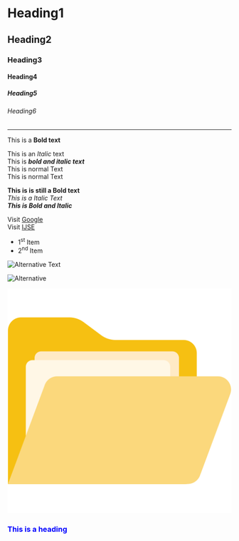 # Heading1
## Heading2
### Heading3
#### Heading4
##### Heading5
###### Heading6

<hr>

This is a **Bold text**

This is an *Italic* text <br>
This is ***bold and italic text***  
This is normal Text \
This is normal Text

__This is is still a Bold text__ <br>
_This is a Italic Text_ <br>
___This is Bold and Italic___

Visit [Google](https://google.lk) \
Visit [IJSE](https://ijse.lk)

- 1<sup>st</sup> Item
- 2<sup>nd</sup> Item

![Alternative Text](https://www.google.com/images/branding/googlelogo/1x/googlelogo_light_color_272x92dp.png)

<img src="https://www.google.com/images/branding/googlelogo/1x/googlelogo_light_color_272x92dp.png" alt="Alternative">

![](img/open-folder.png)

### <span style="color: blue!important">This is a heading</span>


